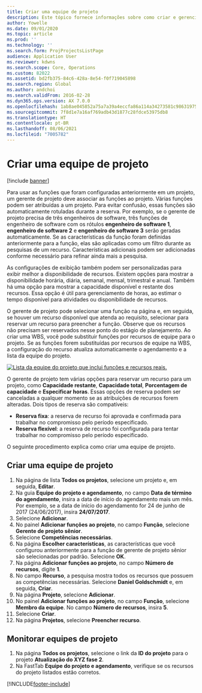 ```yaml
---
title: Criar uma equipe de projeto
description: Este tópico fornece informações sobre como criar e gerenciar equipes de projeto.
author: Yowelle
ms.date: 09/01/2020
ms.topic: article
ms.prod: ''
ms.technology: ''
ms.search.form: ProjProjectsListPage
audience: Application User
ms.reviewer: kdwns
ms.search.scope: Core, Operations
ms.custom: 82022
ms.assetid: bd2fb375-84c6-428a-8e54-f0f719045898
ms.search.region: Global
ms.author: andchoi
ms.search.validFrom: 2016-02-28
ms.dyn365.ops.version: AX 7.0.0
ms.openlocfilehash: 1ab8ae045852a75a7a39a4eccfa86a114a34273581c98631975bcbfac5a7a343
ms.sourcegitcommit: 7f8d1e7a16af769adb43d1877c28fdce53975db8
ms.translationtype: HT
ms.contentlocale: pt-BR
ms.lasthandoff: 08/06/2021
ms.locfileid: "7005782"
---
```

# <a name="create-a-project-team"></a>Criar uma equipe de projeto

[!include [banner](../includes/banner.md)]

Para usar as funções que foram configuradas anteriormente em um projeto, um gerente de projeto deve associar as funções ao projeto. Várias funções podem ser atribuídas a um projeto. Para evitar confusão, essas funções são automaticamente rotuladas durante a reserva. Por exemplo, se o gerente de projeto precisa de três engenheiros de software, três funções de engenheiro de software com os rótulos **engenheiro de software 1**, **engenheiro de software 2** e **engenheiro de software 3** serão geradas automaticamente. Se as características da função foram definidas anteriormente para a função, elas são aplicadas como um filtro durante as pesquisas de um recurso. Características adicionais podem ser adicionadas conforme necessário para refinar ainda mais a pesquisa.

As configurações de exibição também podem ser personalizadas para exibir melhor a disponibilidade de recursos. Existem opções para mostrar a disponibilidade horária, diária, semanal, mensal, trimestral e anual. Também há uma opção para mostrar a capacidade disponível e restante dos recursos. Essa opção é útil para gerenciamento de horas, ao estimar o tempo disponível para atividades ou disponibilidade de recursos.

O gerente de projeto pode selecionar uma função na página e, em seguida, se houver um recurso disponível que atenda ao requisito, selecionar para reservar um recurso para preencher a função. Observe que os recursos não precisam ser reservados nesse ponto do estágio de planejamento. Ao criar uma WBS, você pode substituir funções por recursos de equipe para o projeto. Se as funções forem substituídas por recursos de equipe na WBS, a configuração do recurso atualiza automaticamente o agendamento e a lista da equipe do projeto.

[![Lista da equipe do projeto que inclui funções e recursos reais.](./media/projectresourcing03-1024x368.jpg)](./media/projectresourcing03.jpg) 

O gerente de projeto tem várias opções para reservar um recurso para um projeto, como **Capacidade restante**, **Capacidade total**, **Porcentagem de capacidade** e **Especificar horas**. Essas opções de reserva podem ser canceladas a qualquer momento se as atribuições de recursos forem alteradas. Dois tipos de reserva são compatíveis:

- **Reserva fixa**: a reserva de recurso foi aprovada e confirmada para trabalhar no compromisso pelo período especificado.
- **Reserva flexível**: a reserva de recurso foi configurada para tentar trabalhar no compromisso pelo período especificado.

O seguinte procedimento explica como criar uma equipe de projeto.

## <a name="create-a-project-team"></a>Criar uma equipe de projeto

1. Na página de lista **Todos os projetos**, selecione um projeto e, em seguida, **Editar**.
2. Na guia **Equipe do projeto e agendamento**, no campo **Data de término do agendamento**, insira a data de início do agendamento mais um mês. Por exemplo, se a data de início do agendamento for 24 de junho de 2017 (24/06/2017), insira **24/07/2017**.
3. Selecione **Adicionar**.
4. No painel **Adicionar funções ao projeto**, no campo **Função**, selecione **Gerente de projeto sênior**.
5. Selecione **Competências necessárias**.
6. Na página **Escolher características**, as características que você configurou anteriormente para a função de gerente de projeto sênior são selecionadas por padrão. Selecione **OK**.
7. Na página **Adicionar funções ao projeto**, no campo **Número de recursos**, digite **1**.
8. No campo **Recurso**, a pesquisa mostra todos os recursos que possuem as competências necessárias. Selecione **Daniel Goldschmidt** e, em seguida, **Criar**.
9. Na página **Projeto**, selecione **Adicionar**.
10. No painel **Adicionar funções ao projeto**, no campo **Função**, selecione **Membro da equipe**. No campo **Número de recursos**, insira **5**.
11. Selecione **Criar**.
12. Na página **Projetos**, selecione **Preencher recurso**.

## <a name="monitor-project-teams"></a>Monitorar equipes de projeto
1. Na página **Todos os projetos**, selecione o link da **ID do projeto** para o projeto **Atualização do XYZ fase 2**.
2. Na FastTab **Equipe do projeto e agendamento**, verifique se os recursos do projeto listados estão corretos.


[!INCLUDE[footer-include](../includes/footer-banner.md)]